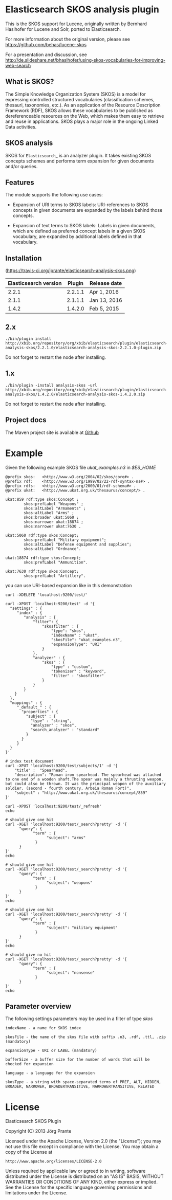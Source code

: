 Elasticsearch SKOS analysis plugin
==================================

This is the SKOS support for Lucene, originally written by Bernhard Haslhofer for Lucene and Solr,
ported to Elasticsearch.

For more information about the original version, please see https://github.com/behas/lucene-skos

For a presentation and discussion, see
http://de.slideshare.net/bhaslhofer/using-skos-vocabularies-for-improving-web-search

What is SKOS?
-------------
The Simple Knowledge Organization System  (SKOS) is a model for expressing controlled structured
vocabularies (classification schemes, thesauri, taxonomies, etc.).
As an application of the Resource Description Framework (RDF),
SKOS allows these vocabularies to be published as dereferenceable resources on the Web,
which makes them easy to retrieve and reuse in applications. SKOS plays a major role in the
ongoing Linked Data activities.

SKOS analysis
-------------

SKOS for `Elasticsearch`_ is an analyzer plugin. It takes existing SKOS concepts schemes
and performs term expansion for given documents and/or queries.

Features
--------

The module supports the following use cases:

- Expansion of URI terms to SKOS labels: URI-references to SKOS concepts in given
  documents are expanded by the labels behind those concepts.

- Expansion of text terms to SKOS labels: Labels in given documents, which are
  defined as preferred concept labels in a given SKOS vocabulary, are expanded by
  additional labels defined in that vocabulary.

Installation
------------

(https://travis-ci.org/jprante/elasticsearch-analysis-skos.png)

| Elasticsearch version    | Plugin      | Release date |
| ------------------------ | ----------- | -------------|
| 2.2.1                    | 2.2.1.1     | Apr  1, 2016 |
| 2.1.1                    | 2.1.1.1     | Jan 13, 2016 |
| 1.4.2                    | 1.4.2.0     | Feb  5, 2015 |

2.x
---

    ./bin/plugin install http://xbib.org/repository/org/xbib/elasticsearch/plugin/elasticsearch-analysis-skos/2.2.1.0/elasticsearch-analysis-skos-2.2.1.0-plugin.zip

Do not forget to restart the node after installing.

1.x
---

    ./bin/plugin -install analysis-skos -url  http://xbib.org/repository/org/xbib/elasticsearch/plugin/elasticsearch-analysis-skos/1.4.2.0/elasticsearch-analysis-skos-1.4.2.0.zip

Do not forget to restart the node after installing.

Project docs
------------

The Maven project site is available at [Github](http://jprante.github.io/elasticsearch-analysis-skos)

Example
=======

Given the following example SKOS file *ukat_examples.n3* in *$ES\_HOME*

	@prefix skos:   <http://www.w3.org/2004/02/skos/core#> .
	@prefix rdf:    <http://www.w3.org/1999/02/22-rdf-syntax-ns#> .
	@prefix rdfs:   <http://www.w3.org/2000/01/rdf-schema#> .
	@prefix ukat:   <http://www.ukat.org.uk/thesaurus/concept/> .

	ukat:859 rdf:type skos:Concept ;
	        skos:prefLabel "Weapons" ;
	        skos:altLabel "Armaments" ;
	        skos:altLabel "Arms" ;
	        skos:broader ukat:5060 ;
	        skos:narrower ukat:18874 ;
	        skos:narrower ukat:7630 .

	ukat:5060 rdf:type skos:Concept;
	        skos:prefLabel "Military equipment";
	        skos:altLabel "Defense equipment and supplies";
	        skos:altLabel "Ordnance".

	ukat:18874 rdf:type skos:Concept;
	        skos:prefLabel "Ammunition".

	ukat:7630 rdf:type skos:Concept;
	        skos:prefLabel "Artillery".

you can use URI-based expansion like in this demonstration

	curl -XDELETE 'localhost:9200/test/'

	curl -XPOST 'localhost:9200/test' -d '{
	  "settings" : {
	     "index" : {
	        "analysis" : {
	            "filter": {
	                "skosfilter" : {
	                    "type": "skos",
	                    "indexName" : "ukat",
	                    "skosFile": "ukat_examples.n3", 
	                    "expansionType": "URI"
	                }
	            },
	            "analyzer" : {
	                "skos" : {
	                    "type" : "custom",
	                    "tokenizer" : "keyword",
	                    "filter" : "skosfilter"
	                }
	            }
	        }
	    }
	  },
	  "mappings" : {
	     "_default_" : {
	       "properties" : {
	         "subject" : {
	           "type" : "string",
	           "analyzer" : "skos",
	           "search_analyzer" : "standard"
	         }
	       }
	     }
	  }    
	}'

	# index test document
	curl -XPUT 'localhost:9200/test/subjects/1' -d '{
	    "title" :  "Spearhead",
	    "description": "Roman iron spearhead. The spearhead was attached to one end of a wooden shaft.The spear was mainly a thrusting weapon, but could also be thrown. It was the principal weapon of the auxiliary soldier. (second - fourth century, Arbeia Roman Fort)",
	    "subject" : "http://www.ukat.org.uk/thesaurus/concept/859"
	}'

	curl -XPOST 'localhost:9200/test/_refresh'
	echo

	# should give one hit
	curl -XGET 'localhost:9200/test/_search?pretty' -d '{
	      "query": {
	            "term" : {
	                  "subject": "arms"
	             }
	      }
	}'
	echo

	# should give one hit
	curl -XGET 'localhost:9200/test/_search?pretty' -d '{
	      "query": {
	            "term" : {
	                  "subject": "weapons"
	             }
	      }
	}'
	echo

    # should give one hit
    curl -XGET 'localhost:9200/test/_search?pretty' -d '{
          "query": {
                "term" : {
                      "subject": "military equipment"
                 }
          }
    }'
    echo

	# should give no hit
	curl -XGET 'localhost:9200/test/_search?pretty' -d '{
	      "query": {
	            "term" : {
	                  "subject": "nonsense"
	             }
	      }
	}'
	echo

Parameter overview
------------------

The following settings parameters may be used in a filter of type *skos*

	indexName - a name for SKOS index

	skosFile - the name of the skos file with suffix .n3, .rdf, .ttl, .zip (mandatory)

	expansionType - URI or LABEL (mandatory)

	bufferSize - a buffer size for the number of words that will be checked for expansion

	language - a language for the expansion

	skosType - a string with space-separated terms of PREF, ALT, HIDDEN, BROADER, NARROWER, BROADERTRANSITIVE, NARROWERTRANSITIVE, RELATED
	

# License

Elasticsearch SKOS Plugin

Copyright (C) 2013 Jörg Prante

Licensed under the Apache License, Version 2.0 (the "License");
you may not use this file except in compliance with the License.
You may obtain a copy of the License at

    http://www.apache.org/licenses/LICENSE-2.0

Unless required by applicable law or agreed to in writing, software
distributed under the License is distributed on an "AS IS" BASIS,
WITHOUT WARRANTIES OR CONDITIONS OF ANY KIND, either express or implied.
See the License for the specific language governing permissions and
limitations under the License.